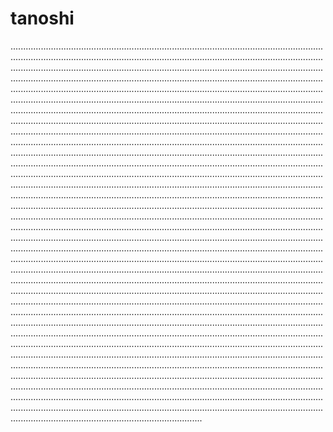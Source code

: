 # tanoshi
................................................................................................................................................................................................................................................................................................................................................................................................................................................................................................................................................................................................................................................................................................................................................................................................................................................................................................................................................................................................................................................................................................................................................................................................................................................................................................................................................................................................................................................................................................................................................................................................................................................................................................................................................................................................................................................................................................................................................................................................................................................................................................................................................................................................................................................................................................................................................................................................................................................................................................................................................................................................................................................................................................................................................................................................................................................................................................................................................................................................................................................................................................................................................................................................................................................................................................................................................................................................................................................................................................................................................................................................................................................................................................................................................................................................................................................................................................................................................................................................................................................................................................................................................................................................................................................................................................................................................................................................................................................................................................................................................................................................